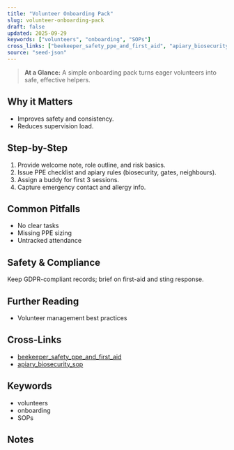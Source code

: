 ```yaml
---
title: "Volunteer Onboarding Pack"
slug: volunteer-onboarding-pack
draft: false
updated: 2025-09-29
keywords: ["volunteers", "onboarding", "SOPs"]
cross_links: ["beekeeper_safety_ppe_and_first_aid", "apiary_biosecurity_sop"]
source: "seed-json"
---
```


> **At a Glance:** A simple onboarding pack turns eager volunteers into safe, effective helpers.

## Why it Matters
- Improves safety and consistency.
- Reduces supervision load.

## Step-by-Step
1) Provide welcome note, role outline, and risk basics.
2) Issue PPE checklist and apiary rules (biosecurity, gates, neighbours).
3) Assign a buddy for first 3 sessions.
4) Capture emergency contact and allergy info.

## Common Pitfalls
- No clear tasks
- Missing PPE sizing
- Untracked attendance

## Safety & Compliance
Keep GDPR-compliant records; brief on first-aid and sting response.

## Further Reading
- Volunteer management best practices

## Cross-Links
- [beekeeper_safety_ppe_and_first_aid](/topics/beekeeper-safety-ppe-and-first-aid/)
- [apiary_biosecurity_sop](/topics/apiary-biosecurity-sop/)

## Keywords
- volunteers
- onboarding
- SOPs

## Notes
